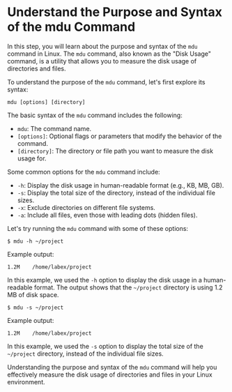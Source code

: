 # Understand the Purpose and Syntax of the mdu Command

In this step, you will learn about the purpose and syntax of the `mdu` command in Linux. The `mdu` command, also known as the "Disk Usage" command, is a utility that allows you to measure the disk usage of directories and files.

To understand the purpose of the `mdu` command, let's first explore its syntax:

```
mdu [options] [directory]
```

The basic syntax of the `mdu` command includes the following:

- `mdu`: The command name.
- `[options]`: Optional flags or parameters that modify the behavior of the command.
- `[directory]`: The directory or file path you want to measure the disk usage for.

Some common options for the `mdu` command include:

- `-h`: Display the disk usage in human-readable format (e.g., KB, MB, GB).
- `-s`: Display the total size of the directory, instead of the individual file sizes.
- `-x`: Exclude directories on different file systems.
- `-a`: Include all files, even those with leading dots (hidden files).

Let's try running the `mdu` command with some of these options:

```
$ mdu -h ~/project
```

Example output:

```
1.2M	/home/labex/project
```

In this example, we used the `-h` option to display the disk usage in a human-readable format. The output shows that the `~/project` directory is using 1.2 MB of disk space.

```
$ mdu -s ~/project
```

Example output:

```
1.2M	/home/labex/project
```

In this example, we used the `-s` option to display the total size of the `~/project` directory, instead of the individual file sizes.

Understanding the purpose and syntax of the `mdu` command will help you effectively measure the disk usage of directories and files in your Linux environment.
